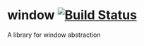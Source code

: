 window [![Build Status](https://travis-ci.org/PistonDevelopers/window.svg?branch=master)](https://travis-ci.org/PistonDevelopers/window)
======

A library for window abstraction
